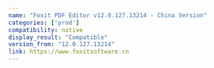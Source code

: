 ```yaml
---
name: "Foxit PDF Editor v12.0.127.13214 - China Version"
categories: ['prod']
compatibility: native
display_result: "Compatible"
version_from: "12.0.127.13214"
link: https://www.foxitsoftware.cn
---
```

